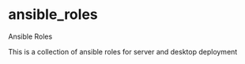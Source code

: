 # ansible_roles
Ansible Roles

This is a collection of ansible roles for server and desktop deployment
